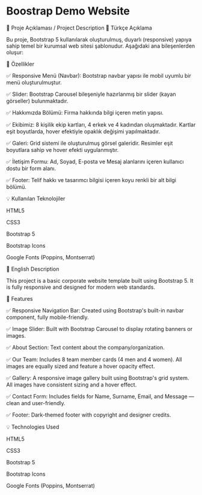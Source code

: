 # Boostrap Demo Website


📄 Proje Açıklaması / Project Description
🧾 Türkçe Açıklama

Bu proje, Bootstrap 5 kullanılarak oluşturulmuş, duyarlı (responsive) yapıya sahip temel bir kurumsal web sitesi şablonudur. Aşağıdaki ana bileşenlerden oluşur:

🔹 Özellikler

✅ Responsive Menü (Navbar): Bootstrap navbar yapısı ile mobil uyumlu bir menü oluşturulmuştur.

✅ Slider: Bootstrap Carousel bileşeniyle hazırlanmış bir slider (kayan görseller) bulunmaktadır.

✅ Hakkımızda Bölümü: Firma hakkında bilgi içeren metin yapısı.

✅ Ekibimiz: 8 kişilik ekip kartları, 4 erkek ve 4 kadından oluşmaktadır. Kartlar eşit boyutlarda, hover efektiyle opaklık değişimi yapılmaktadır.

✅ Galeri: Grid sistemi ile oluşturulmuş görsel galeridir. Resimler eşit boyutlara sahip ve hover efekti uygulanmıştır.

✅ İletişim Formu: Ad, Soyad, E-posta ve Mesaj alanlarını içeren kullanıcı dostu bir form alanı.

✅ Footer: Telif hakkı ve tasarımcı bilgisi içeren koyu renkli bir alt bilgi bölümü.

💡 Kullanılan Teknolojiler

HTML5

CSS3

Bootstrap 5

Bootstrap Icons

Google Fonts (Poppins, Montserrat)

🧾 English Description

This project is a basic corporate website template built using Bootstrap 5. It is fully responsive and designed for modern web standards.

🔹 Features

✅ Responsive Navigation Bar: Created using Bootstrap's built-in navbar component, fully mobile-friendly.

✅ Image Slider: Built with Bootstrap Carousel to display rotating banners or images.

✅ About Section: Text content about the company/organization.

✅ Our Team: Includes 8 team member cards (4 men and 4 women). All images are equally sized and feature a hover opacity effect.

✅ Gallery: A responsive image gallery built using Bootstrap's grid system. All images have consistent sizing and a hover effect.

✅ Contact Form: Includes fields for Name, Surname, Email, and Message — clean and user-friendly.

✅ Footer: Dark-themed footer with copyright and designer credits.

💡 Technologies Used

HTML5

CSS3

Bootstrap 5

Bootstrap Icons

Google Fonts (Poppins, Montserrat)
